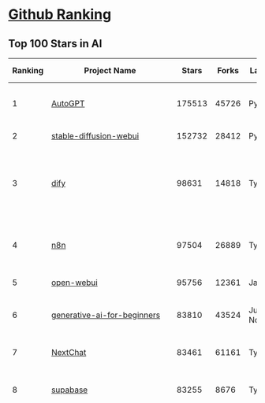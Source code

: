 [Github Ranking](../README.md)
==========

## Top 100 Stars in AI

| Ranking | Project Name | Stars | Forks | Language | Open Issues | Description | Last Commit |
| ------- | ------------ | ----- | ----- | -------- | ----------- | ----------- | ----------- |
| 1 | [AutoGPT](https://github.com/Significant-Gravitas/AutoGPT) | 175513 | 45726 | Python | 141 | AutoGPT is the vision of accessible AI for everyone, to use and to build on. Our mission is to provide the tools, so that you can focus on what matters. | 2025-05-22T23:25:26Z |
| 2 | [stable-diffusion-webui](https://github.com/AUTOMATIC1111/stable-diffusion-webui) | 152732 | 28412 | Python | 2340 | Stable Diffusion web UI | 2025-05-03T06:17:03Z |
| 3 | [dify](https://github.com/langgenius/dify) | 98631 | 14818 | TypeScript | 654 | Dify is an open-source LLM app development platform. Dify's intuitive interface combines AI workflow, RAG pipeline, agent capabilities, model management, observability features and more, letting you quickly go from prototype to production. | 2025-05-23T03:20:03Z |
| 4 | [n8n](https://github.com/n8n-io/n8n) | 97504 | 26889 | TypeScript | 475 | Fair-code workflow automation platform with native AI capabilities. Combine visual building with custom code, self-host or cloud, 400+ integrations. | 2025-05-22T20:35:01Z |
| 5 | [open-webui](https://github.com/open-webui/open-webui) | 95756 | 12361 | JavaScript | 172 | User-friendly AI Interface (Supports Ollama, OpenAI API, ...) | 2025-05-22T23:26:16Z |
| 6 | [generative-ai-for-beginners](https://github.com/microsoft/generative-ai-for-beginners) | 83810 | 43524 | Jupyter Notebook | 5 | 21 Lessons, Get Started Building with Generative AI  🔗 https://microsoft.github.io/generative-ai-for-beginners/ | 2025-05-21T08:43:55Z |
| 7 | [NextChat](https://github.com/ChatGPTNextWeb/NextChat) | 83461 | 61161 | TypeScript | 637 | ✨ Light and Fast AI Assistant. Support: Web \| iOS \| MacOS \| Android \|  Linux \| Windows | 2025-04-19T08:00:42Z |
| 8 | [supabase](https://github.com/supabase/supabase) | 83255 | 8676 | TypeScript | 258 | The open source Firebase alternative. Supabase gives you a dedicated Postgres database to build your web, mobile, and AI applications. | 2025-05-23T03:47:23Z |
| 9 | [funNLP](https://github.com/fighting41love/funNLP) | 73515 | 14859 | Python | 33 | 中英文敏感词、语言检测、中外手机/电话归属地/运营商查询、名字推断性别、手机号抽取、身份证抽取、邮箱抽取、中日文人名库、中文缩写库、拆字词典、词汇情感值、停用词、反动词表、暴恐词表、繁简体转换、英文模拟中文发音、汪峰歌词生成器、职业名称词库、同义词库、反义词库、否定词库、汽车品牌词库、汽车零件词库、连续英文切割、各种中文词向量、公司名字大全、古诗词库、IT词库、财经词库、成语词库、地名词库、历史名人词库、诗词词库、医学词库、饮食词库、法律词库、汽车词库、动物词库、中文聊天语料、中文谣言数据、百度中文问答数据集、句子相似度匹配算法集合、bert资源、文本生成&摘要相关工具、cocoNLP信息抽取工具、国内电话号码正则匹配、清华大学XLORE:中英文跨语言百科知识图谱、清华大学人工智能技术系列报告、自然语言生成、NLU太难了系列、自动对联数据及机器人、用户名黑名单列表、罪名法务名词及分类模型、微信公众号语料、cs224n深度学习自然语言处理课程、中文手写汉字识别、中文自然语言处理 语料/数据集、变量命名神器、分词语料库+代码、任务型对话英文数据集、ASR 语音数据集 + 基于深度学习的中文语音识别系统、笑声检测器、Microsoft多语言数字/单位/如日期时间识别包、中华新华字典数据库及api(包括常用歇后语、成语、词语和汉字)、文档图谱自动生成、SpaCy 中文模型、Common Voice语音识别数据集新版、神经网络关系抽取、基于bert的命名实体识别、关键词(Keyphrase)抽取包pke、基于医疗领域知识图谱的问答系统、基于依存句法与语义角色标注的事件三元组抽取、依存句法分析4万句高质量标注数据、cnocr：用来做中文OCR的Python3包、中文人物关系知识图谱项目、中文nlp竞赛项目及代码汇总、中文字符数据、speech-aligner: 从“人声语音”及其“语言文本”产生音素级别时间对齐标注的工具、AmpliGraph: 知识图谱表示学习(Python)库：知识图谱概念链接预测、Scattertext 文本可视化(python)、语言/知识表示工具：BERT & ERNIE、中文对比英文自然语言处理NLP的区别综述、Synonyms中文近义词工具包、HarvestText领域自适应文本挖掘工具（新词发现-情感分析-实体链接等）、word2word：(Python)方便易用的多语言词-词对集：62种语言/3,564个多语言对、语音识别语料生成工具：从具有音频/字幕的在线视频创建自动语音识别(ASR)语料库、构建医疗实体识别的模型（包含词典和语料标注）、单文档非监督的关键词抽取、Kashgari中使用gpt-2语言模型、开源的金融投资数据提取工具、文本自动摘要库TextTeaser: 仅支持英文、人民日报语料处理工具集、一些关于自然语言的基本模型、基于14W歌曲知识库的问答尝试--功能包括歌词接龙and已知歌词找歌曲以及歌曲歌手歌词三角关系的问答、基于Siamese bilstm模型的相似句子判定模型并提供训练数据集和测试数据集、用Transformer编解码模型实现的根据Hacker News文章标题自动生成评论、用BERT进行序列标记和文本分类的模板代码、LitBank：NLP数据集——支持自然语言处理和计算人文学科任务的100部带标记英文小说语料、百度开源的基准信息抽取系统、虚假新闻数据集、Facebook: LAMA语言模型分析，提供Transformer-XL/BERT/ELMo/GPT预训练语言模型的统一访问接口、CommonsenseQA：面向常识的英文QA挑战、中文知识图谱资料、数据及工具、各大公司内部里大牛分享的技术文档 PDF 或者 PPT、自然语言生成SQL语句（英文）、中文NLP数据增强（EDA）工具、英文NLP数据增强工具 、基于医药知识图谱的智能问答系统、京东商品知识图谱、基于mongodb存储的军事领域知识图谱问答项目、基于远监督的中文关系抽取、语音情感分析、中文ULMFiT-情感分析-文本分类-语料及模型、一个拍照做题程序、世界各国大规模人名库、一个利用有趣中文语料库 qingyun 训练出来的中文聊天机器人、中文聊天机器人seqGAN、省市区镇行政区划数据带拼音标注、教育行业新闻语料库包含自动文摘功能、开放了对话机器人-知识图谱-语义理解-自然语言处理工具及数据、中文知识图谱：基于百度百科中文页面-抽取三元组信息-构建中文知识图谱、masr: 中文语音识别-提供预训练模型-高识别率、Python音频数据增广库、中文全词覆盖BERT及两份阅读理解数据、ConvLab：开源多域端到端对话系统平台、中文自然语言处理数据集、基于最新版本rasa搭建的对话系统、基于TensorFlow和BERT的管道式实体及关系抽取、一个小型的证券知识图谱/知识库、复盘所有NLP比赛的TOP方案、OpenCLaP：多领域开源中文预训练语言模型仓库、UER：基于不同语料+编码器+目标任务的中文预训练模型仓库、中文自然语言处理向量合集、基于金融-司法领域(兼有闲聊性质)的聊天机器人、g2pC：基于上下文的汉语读音自动标记模块、Zincbase 知识图谱构建工具包、诗歌质量评价/细粒度情感诗歌语料库、快速转化「中文数字」和「阿拉伯数字」、百度知道问答语料库、基于知识图谱的问答系统、jieba_fast 加速版的jieba、正则表达式教程、中文阅读理解数据集、基于BERT等最新语言模型的抽取式摘要提取、Python利用深度学习进行文本摘要的综合指南、知识图谱深度学习相关资料整理、维基大规模平行文本语料、StanfordNLP 0.2.0：纯Python版自然语言处理包、NeuralNLP-NeuralClassifier：腾讯开源深度学习文本分类工具、端到端的封闭域对话系统、中文命名实体识别：NeuroNER vs. BertNER、新闻事件线索抽取、2019年百度的三元组抽取比赛：“科学空间队”源码、基于依存句法的开放域文本知识三元组抽取和知识库构建、中文的GPT2训练代码、ML-NLP - 机器学习(Machine Learning)NLP面试中常考到的知识点和代码实现、nlp4han:中文自然语言处理工具集(断句/分词/词性标注/组块/句法分析/语义分析/NER/N元语法/HMM/代词消解/情感分析/拼写检查、XLM：Facebook的跨语言预训练语言模型、用基于BERT的微调和特征提取方法来进行知识图谱百度百科人物词条属性抽取、中文自然语言处理相关的开放任务-数据集-当前最佳结果、CoupletAI - 基于CNN+Bi-LSTM+Attention 的自动对对联系统、抽象知识图谱、MiningZhiDaoQACorpus - 580万百度知道问答数据挖掘项目、brat rapid annotation tool: 序列标注工具、大规模中文知识图谱数据：1.4亿实体、数据增强在机器翻译及其他nlp任务中的应用及效果、allennlp阅读理解:支持多种数据和模型、PDF表格数据提取工具 、 Graphbrain：AI开源软件库和科研工具，目的是促进自动意义提取和文本理解以及知识的探索和推断、简历自动筛选系统、基于命名实体识别的简历自动摘要、中文语言理解测评基准，包括代表性的数据集&基准模型&语料库&排行榜、树洞 OCR 文字识别 、从包含表格的扫描图片中识别表格和文字、语声迁移、Python口语自然语言处理工具集(英文)、 similarity：相似度计算工具包，java编写、海量中文预训练ALBERT模型 、Transformers 2.0 、基于大规模音频数据集Audioset的音频增强 、Poplar：网页版自然语言标注工具、图片文字去除，可用于漫画翻译 、186种语言的数字叫法库、Amazon发布基于知识的人-人开放领域对话数据集 、中文文本纠错模块代码、繁简体转换 、 Python实现的多种文本可读性评价指标、类似于人名/地名/组织机构名的命名体识别数据集 、东南大学《知识图谱》研究生课程(资料)、. 英文拼写检查库 、 wwsearch是企业微信后台自研的全文检索引擎、CHAMELEON：深度学习新闻推荐系统元架构 、 8篇论文梳理BERT相关模型进展与反思、DocSearch：免费文档搜索引擎、 LIDA：轻量交互式对话标注工具 、aili - the fastest in-memory index in the East 东半球最快并发索引 、知识图谱车音工作项目、自然语言生成资源大全 、中日韩分词库mecab的Python接口库、中文文本摘要/关键词提取、汉字字符特征提取器 (featurizer)，提取汉字的特征（发音特征、字形特征）用做深度学习的特征、中文生成任务基准测评 、中文缩写数据集、中文任务基准测评 - 代表性的数据集-基准(预训练)模型-语料库-baseline-工具包-排行榜、PySS3：面向可解释AI的SS3文本分类器机器可视化工具 、中文NLP数据集列表、COPE - 格律诗编辑程序、doccano：基于网页的开源协同多语言文本标注工具 、PreNLP：自然语言预处理库、简单的简历解析器，用来从简历中提取关键信息、用于中文闲聊的GPT2模型：GPT2-chitchat、基于检索聊天机器人多轮响应选择相关资源列表(Leaderboards、Datasets、Papers)、(Colab)抽象文本摘要实现集锦(教程 、词语拼音数据、高效模糊搜索工具、NLP数据增广资源集、微软对话机器人框架 、 GitHub Typo Corpus：大规模GitHub多语言拼写错误/语法错误数据集、TextCluster：短文本聚类预处理模块 Short text cluster、面向语音识别的中文文本规范化、BLINK：最先进的实体链接库、BertPunc：基于BERT的最先进标点修复模型、Tokenizer：快速、可定制的文本词条化库、中文语言理解测评基准，包括代表性的数据集、基准(预训练)模型、语料库、排行榜、spaCy 医学文本挖掘与信息提取 、 NLP任务示例项目代码集、 python拼写检查库、chatbot-list - 行业内关于智能客服、聊天机器人的应用和架构、算法分享和介绍、语音质量评价指标(MOSNet, BSSEval, STOI, PESQ, SRMR)、 用138GB语料训练的法文RoBERTa预训练语言模型 、BERT-NER-Pytorch：三种不同模式的BERT中文NER实验、无道词典 - 有道词典的命令行版本，支持英汉互查和在线查询、2019年NLP亮点回顾、 Chinese medical dialogue data 中文医疗对话数据集 、最好的汉字数字(中文数字)-阿拉伯数字转换工具、 基于百科知识库的中文词语多词义/义项获取与特定句子词语语义消歧、awesome-nlp-sentiment-analysis - 情感分析、情绪原因识别、评价对象和评价词抽取、LineFlow：面向所有深度学习框架的NLP数据高效加载器、中文医学NLP公开资源整理 、MedQuAD：(英文)医学问答数据集、将自然语言数字串解析转换为整数和浮点数、Transfer Learning in Natural Language Processing (NLP) 、面向语音识别的中文/英文发音辞典、Tokenizers：注重性能与多功能性的最先进分词器、CLUENER 细粒度命名实体识别 Fine Grained Named Entity Recognition、 基于BERT的中文命名实体识别、中文谣言数据库、NLP数据集/基准任务大列表、nlp相关的一些论文及代码, 包括主题模型、词向量(Word Embedding)、命名实体识别(NER)、文本分类(Text Classificatin)、文本生成(Text Generation)、文本相似性(Text Similarity)计算等，涉及到各种与nlp相关的算法，基于keras和tensorflow 、Python文本挖掘/NLP实战示例、 Blackstone：面向非结构化法律文本的spaCy pipeline和NLP模型通过同义词替换实现文本“变脸” 、中文 预训练 ELECTREA 模型: 基于对抗学习 pretrain Chinese Model 、albert-chinese-ner - 用预训练语言模型ALBERT做中文NER 、基于GPT2的特定主题文本生成/文本增广、开源预训练语言模型合集、多语言句向量包、编码、标记和实现：一种可控高效的文本生成方法、 英文脏话大列表 、attnvis：GPT2、BERT等transformer语言模型注意力交互可视化、CoVoST：Facebook发布的多语种语音-文本翻译语料库，包括11种语言(法语、德语、荷兰语、俄语、西班牙语、意大利语、土耳其语、波斯语、瑞典语、蒙古语和中文)的语音、文字转录及英文译文、Jiagu自然语言处理工具 - 以BiLSTM等模型为基础，提供知识图谱关系抽取 中文分词 词性标注 命名实体识别 情感分析 新词发现 关键词 文本摘要 文本聚类等功能、用unet实现对文档表格的自动检测，表格重建、NLP事件提取文献资源列表 、 金融领域自然语言处理研究资源大列表、CLUEDatasetSearch - 中英文NLP数据集：搜索所有中文NLP数据集，附常用英文NLP数据集 、medical_NER - 中文医学知识图谱命名实体识别 、(哈佛)讲因果推理的免费书、知识图谱相关学习资料/数据集/工具资源大列表、Forte：灵活强大的自然语言处理pipeline工具集 、Python字符串相似性算法库、PyLaia：面向手写文档分析的深度学习工具包、TextFooler：针对文本分类/推理的对抗文本生成模块、Haystack：灵活、强大的可扩展问答(QA)框架、中文关键短语抽取工具 | 2024-05-10T07:38:24Z |
| 10 | [Deep-Live-Cam](https://github.com/hacksider/Deep-Live-Cam) | 68912 | 9720 | Python | 67 | real time face swap and one-click video deepfake with only a single image | 2025-05-21T16:14:04Z |
| 11 | [AppFlowy](https://github.com/AppFlowy-IO/AppFlowy) | 63183 | 4263 | Dart | 971 | Bring projects, wikis, and teams together with AI. AppFlowy is the AI collaborative workspace where you achieve more without losing control of your data. The leading open source Notion alternative. | 2025-05-22T10:30:30Z |
| 12 | [langflow](https://github.com/langflow-ai/langflow) | 62266 | 6502 | Python | 415 | Langflow is a powerful tool for building and deploying AI-powered agents and workflows. | 2025-05-22T23:09:31Z |
| 13 | [browser-use](https://github.com/browser-use/browser-use) | 61139 | 6793 | Python | 375 | 🌐 Make websites accessible for AI agents. Automate tasks online with ease. | 2025-05-23T00:11:16Z |
| 14 | [lobe-chat](https://github.com/lobehub/lobe-chat) | 60999 | 12815 | TypeScript | 778 | 🤯 Lobe Chat - an open-source, modern-design AI chat framework. Supports Multi AI Providers( OpenAI / Claude 3 / Gemini / Ollama / DeepSeek / Qwen), Knowledge Base (file upload / knowledge management / RAG ), Multi-Modals (Plugins/Artifacts) and Thinking. One-click FREE deployment of your private ChatGPT/ Claude / DeepSeek application. | 2025-05-23T02:57:50Z |
| 15 | [MetaGPT](https://github.com/FoundationAgents/MetaGPT) | 55797 | 6641 | Python | 37 | 🌟 The Multi-Agent Framework: First AI Software Company, Towards Natural Language Programming | 2025-05-16T13:18:18Z |
| 16 | [gpt-engineer](https://github.com/AntonOsika/gpt-engineer) | 54176 | 7133 | Python | 24 | CLI platform to experiment with codegen. Precursor to: https://lovable.dev | 2025-05-14T10:15:10Z |
| 17 | [ChatGPT](https://github.com/lencx/ChatGPT) | 53788 | 6099 | Rust | 803 | 🔮 ChatGPT Desktop Application (Mac, Windows and Linux) | 2024-08-29T17:58:11Z |
| 18 | [ragflow](https://github.com/infiniflow/ragflow) | 53217 | 5106 | TypeScript | 2086 | RAGFlow is an open-source RAG (Retrieval-Augmented Generation) engine based on deep document understanding. | 2025-05-23T01:49:45Z |
| 19 | [meilisearch](https://github.com/meilisearch/meilisearch) | 51435 | 2052 | Rust | 184 | A lightning-fast search engine API bringing AI-powered hybrid search to your sites and applications. | 2025-05-22T14:35:27Z |
| 20 | [system-prompts-and-models-of-ai-tools](https://github.com/x1xhlol/system-prompts-and-models-of-ai-tools) | 50912 | 15644 | None | 13 | FULL v0, Cursor, Manus, Same.dev, Lovable, Devin, Replit Agent, Windsurf Agent, VSCode Agent, Dia Browser & Trae AI (And other Open Sourced) System Prompts, Tools & AI Models. | 2025-05-21T07:40:55Z |
| 21 | [awesome-mcp-servers](https://github.com/punkpeye/awesome-mcp-servers) | 50808 | 3788 | None | 19 | A collection of MCP servers. | 2025-05-21T10:14:27Z |
| 22 | [LLMs-from-scratch](https://github.com/rasbt/LLMs-from-scratch) | 49882 | 7202 | Jupyter Notebook | 3 | Implement a ChatGPT-like LLM in PyTorch from scratch, step by step | 2025-04-20T02:16:18Z |
| 23 | [LLaMA-Factory](https://github.com/hiyouga/LLaMA-Factory) | 49442 | 6021 | Python | 465 | Unified Efficient Fine-Tuning of 100+ LLMs & VLMs (ACL 2024) | 2025-05-21T17:32:59Z |
| 24 | [autogen](https://github.com/microsoft/autogen) | 44861 | 6794 | Python | 507 | A programming framework for agentic AI 🤖 PyPi: autogen-agentchat Discord: https://aka.ms/autogen-discord Office Hour: https://aka.ms/autogen-officehour | 2025-05-22T19:36:56Z |
| 25 | [anything-llm](https://github.com/Mintplex-Labs/anything-llm) | 44361 | 4353 | JavaScript | 247 | The all-in-one Desktop & Docker AI application with built-in RAG, AI agents, No-code agent builder, MCP compatibility,  and more. | 2025-05-22T00:49:34Z |
| 26 | [crawl4ai](https://github.com/unclecode/crawl4ai) | 44005 | 4095 | Python | 135 | 🚀🤖 Crawl4AI: Open-source LLM Friendly Web Crawler & Scraper. Don't be shy, join here: https://discord.gg/jP8KfhDhyN | 2025-05-23T02:43:10Z |
| 27 | [JeecgBoot](https://github.com/jeecgboot/JeecgBoot) | 42768 | 15348 | Java | 62 | 🔥一款基于AIGC和低代码引擎的AI低代码平台，旨在帮助企业快速实现低代码开发和构建、部署个性化的 AI 应用。 前后端分离 SpringBoot，SpringCloud，Ant Design&Vue3，Mybatis，Shiro！强大的代码生成器让前后端代码一键生成，无需写任何代码! 成套AI大模型功能: AI模型管理、AI应用、知识库、AI流程编排、AI对话助手等； | 2025-05-22T03:25:11Z |
| 28 | [OpenBB](https://github.com/OpenBB-finance/OpenBB) | 41705 | 3734 | Python | 39 | Investment Research for Everyone, Everywhere. | 2025-05-22T16:07:11Z |
| 29 | [ColossalAI](https://github.com/hpcaitech/ColossalAI) | 40892 | 4512 | Python | 427 | Making large AI models cheaper, faster and more accessible | 2025-05-23T03:44:06Z |
| 30 | [kong](https://github.com/Kong/kong) | 40876 | 4916 | Lua | 67 | 🦍 The Cloud-Native API Gateway and AI Gateway. | 2025-05-22T08:56:20Z |
| 31 | [ailearning](https://github.com/apachecn/ailearning) | 40843 | 11560 | Python | 2 | AiLearning：数据分析+机器学习实战+线性代数+PyTorch+NLTK+TF2 | 2024-11-12T16:21:55Z |
| 32 | [ClickHouse](https://github.com/ClickHouse/ClickHouse) | 40802 | 7317 | C++ | 4080 | ClickHouse® is a real-time analytics database management system | 2025-05-23T03:11:05Z |
| 33 | [airflow](https://github.com/apache/airflow) | 40166 | 15056 | Python | 1128 | Apache Airflow - A platform to programmatically author, schedule, and monitor workflows | 2025-05-23T03:05:48Z |
| 34 | [Flowise](https://github.com/FlowiseAI/Flowise) | 38760 | 20066 | TypeScript | 534 | Build AI Agents, Visually | 2025-05-22T11:42:05Z |
| 35 | [firecrawl](https://github.com/mendableai/firecrawl) | 38699 | 3537 | TypeScript | 177 | 🔥 Turn entire websites into LLM-ready markdown or structured data. Scrape, crawl and extract with a single API. | 2025-05-22T21:13:35Z |
| 36 | [GitHubDaily](https://github.com/GitHubDaily/GitHubDaily) | 37987 | 3969 | None | 352 | 坚持分享 GitHub 上高质量、有趣实用的开源技术教程、开发者工具、编程网站、技术资讯。A list cool, interesting projects of GitHub. | 2025-03-20T08:54:47Z |
| 37 | [quivr](https://github.com/QuivrHQ/quivr) | 37881 | 3638 | Python | 5 | Opiniated RAG for integrating GenAI in your apps 🧠   Focus on your product rather than the RAG. Easy integration in existing products with customisation!  Any LLM: GPT4, Groq, Llama. Any Vectorstore: PGVector, Faiss. Any Files. Anyway you want.  | 2025-05-20T07:25:24Z |
| 38 | [AI-For-Beginners](https://github.com/microsoft/AI-For-Beginners) | 37657 | 6990 | Jupyter Notebook | 23 | 12 Weeks, 24 Lessons, AI for All! | 2025-04-29T16:09:57Z |
| 39 | [photoprism](https://github.com/photoprism/photoprism) | 37431 | 2073 | Go | 419 | AI-Powered Photos App for the Decentralized Web 🌈💎✨ | 2025-05-22T19:52:22Z |
| 40 | [Open-Assistant](https://github.com/LAION-AI/Open-Assistant) | 37347 | 3265 | Python | 227 | OpenAssistant is a chat-based assistant that understands tasks, can interact with third-party systems, and retrieve information dynamically to do so. | 2024-08-17T01:55:35Z |
| 41 | [ray](https://github.com/ray-project/ray) | 37158 | 6304 | Python | 3757 | Ray is an AI compute engine. Ray consists of a core distributed runtime and a set of AI Libraries for accelerating ML workloads. | 2025-05-23T01:48:09Z |
| 42 | [upscayl](https://github.com/upscayl/upscayl) | 37006 | 1701 | TypeScript | 70 | 🆙 Upscayl - #1 Free and Open Source AI Image Upscaler for Linux, MacOS and Windows. | 2025-04-25T13:23:15Z |
| 43 | [chatgpt-on-wechat](https://github.com/zhayujie/chatgpt-on-wechat) | 36866 | 9207 | Python | 291 | 基于大模型搭建的聊天机器人，同时支持 微信公众号、企业微信应用、飞书、钉钉 等接入，可选择GPT4.1/GPT-4o/GPT-o1/ DeepSeek/Claude/文心一言/讯飞星火/通义千问/ Gemini/GLM-4/Kimi/LinkAI，能处理文本、语音和图片，访问操作系统和互联网，支持基于自有知识库进行定制企业智能客服。 | 2025-05-22T16:44:52Z |
| 44 | [MockingBird](https://github.com/babysor/MockingBird) | 36286 | 5257 | Python | 476 | 🚀AI拟声: 5秒内克隆您的声音并生成任意语音内容 Clone a voice in 5 seconds to generate arbitrary speech in real-time | 2024-11-15T05:00:29Z |
| 45 | [google-research](https://github.com/google-research/google-research) | 35598 | 8088 | Jupyter Notebook | 978 | Google Research | 2025-05-13T17:36:46Z |
| 46 | [chatbox](https://github.com/chatboxai/chatbox) | 34869 | 3330 | TypeScript | 684 | User-friendly Desktop Client App for AI Models/LLMs (GPT, Claude, Gemini, Ollama...) | 2025-05-22T07:02:59Z |
| 47 | [MoneyPrinterTurbo](https://github.com/harry0703/MoneyPrinterTurbo) | 34228 | 4831 | Python | 133 | 利用AI大模型，一键生成高清短视频 Generate short videos with one click using AI LLM. | 2025-05-16T03:03:36Z |
| 48 | [AgentGPT](https://github.com/reworkd/AgentGPT) | 34126 | 9425 | TypeScript | 127 | 🤖 Assemble, configure, and deploy autonomous AI Agents in your browser. | 2025-04-29T01:19:32Z |
| 49 | [gold-miner](https://github.com/xitu/gold-miner) | 34106 | 5042 | None | 6 | 🥇掘金翻译计划，可能是世界最大最好的英译中技术社区，最懂读者和译者的翻译平台： | 2024-04-17T09:44:37Z |
| 50 | [aider](https://github.com/Aider-AI/aider) | 33319 | 3021 | Python | 817 | aider is AI pair programming in your terminal | 2025-05-21T16:59:04Z |
| 51 | [LocalAI](https://github.com/mudler/LocalAI) | 32745 | 2498 | Go | 448 | :robot: The free, Open Source alternative to OpenAI, Claude and others. Self-hosted and local-first. Drop-in replacement for OpenAI,  running on consumer-grade hardware. No GPU required. Runs gguf, transformers, diffusers and many more models architectures. Features: Generate Text, Audio, Video, Images, Voice Cloning, Distributed, P2P inference | 2025-05-22T19:49:32Z |
| 52 | [gpt-pilot](https://github.com/Pythagora-io/gpt-pilot) | 32718 | 3324 | Python | 235 | The first real AI developer | 2025-03-04T06:26:32Z |
| 53 | [awesome-llm-apps](https://github.com/Shubhamsaboo/awesome-llm-apps) | 32497 | 3670 | Python | 5 | Collection of awesome LLM apps with AI Agents and RAG using OpenAI, Anthropic, Gemini and opensource models. | 2025-05-23T00:56:19Z |
| 54 | [ai-hedge-fund](https://github.com/virattt/ai-hedge-fund) | 32342 | 5564 | Python | 11 | An AI Hedge Fund Team | 2025-05-22T21:08:42Z |
| 55 | [mem0](https://github.com/mem0ai/mem0) | 32263 | 3129 | Python | 293 | Memory for AI Agents; SOTA in AI Agent Memory; Announcing OpenMemory MCP - local and secure memory management. | 2025-05-22T19:12:16Z |
| 56 | [crewAI](https://github.com/crewAIInc/crewAI) | 31917 | 4288 | Python | 60 | Framework for orchestrating role-playing, autonomous AI agents. By fostering collaborative intelligence, CrewAI empowers agents to work together seamlessly, tackling complex tasks. | 2025-05-22T22:06:24Z |
| 57 | [spaCy](https://github.com/explosion/spaCy) | 31618 | 4514 | Python | 162 | 💫 Industrial-strength Natural Language Processing (NLP) in Python | 2025-05-22T12:01:10Z |
| 58 | [fairseq](https://github.com/facebookresearch/fairseq) | 31454 | 6530 | Python | 1177 | Facebook AI Research Sequence-to-Sequence Toolkit written in Python. | 2025-01-09T16:43:36Z |
| 59 | [nacos](https://github.com/alibaba/nacos) | 31431 | 13023 | Java | 243 | an easy-to-use dynamic service discovery, configuration and service management platform for building AI cloud native applications. | 2025-05-22T08:46:21Z |
| 60 | [chatbot-ui](https://github.com/mckaywrigley/chatbot-ui) | 31318 | 8886 | TypeScript | 168 | AI chat for any model. | 2024-08-03T00:38:07Z |
| 61 | [fabric](https://github.com/danielmiessler/fabric) | 31195 | 3230 | Go | 202 | fabric is an open-source framework for augmenting humans using AI. It provides a modular framework for solving specific problems using a crowdsourced set of AI prompts that can be used anywhere. | 2025-05-22T19:04:07Z |
| 62 | [tabby](https://github.com/TabbyML/tabby) | 31188 | 1472 | Rust | 183 | Self-hosted AI coding assistant | 2025-05-20T20:03:42Z |
| 63 | [ruoyi-vue-pro](https://github.com/YunaiV/ruoyi-vue-pro) | 31116 | 6694 | Java | 16 | 🔥 官方推荐 🔥 RuoYi-Vue 全新 Pro 版本，优化重构所有功能。基于 Spring Boot + MyBatis Plus + Vue & Element 实现的后台管理系统 + 微信小程序，支持 RBAC 动态权限、数据权限、SaaS 多租户、Flowable 工作流、三方登录、支付、短信、商城、CRM、ERP、AI 大模型等功能。你的 ⭐️ Star ⭐️，是作者生发的动力！ | 2025-05-23T01:46:55Z |
| 64 | [docling](https://github.com/docling-project/docling) | 30331 | 1919 | Python | 324 | Get your documents ready for gen AI | 2025-05-22T18:44:47Z |
| 65 | [netron](https://github.com/lutzroeder/netron) | 30278 | 2907 | JavaScript | 19 | Visualizer for neural network, deep learning and machine learning models | 2025-05-23T02:30:16Z |
| 66 | [khoj](https://github.com/khoj-ai/khoj) | 30116 | 1678 | Python | 70 | Your AI second brain. Self-hostable. Get answers from the web or your docs. Build custom agents, schedule automations, do deep research. Turn any online or local LLM into your personal, autonomous AI (gpt, claude, gemini, llama, qwen, mistral). Get started - free. | 2025-05-20T08:30:38Z |
| 67 | [cursor](https://github.com/getcursor/cursor) | 29992 | 1899 | None | 1707 | The AI Code Editor | 2024-10-13T19:23:26Z |
| 68 | [AI-Expert-Roadmap](https://github.com/AMAI-GmbH/AI-Expert-Roadmap) | 29870 | 2527 | JavaScript | 19 | Roadmap to becoming an Artificial Intelligence Expert in 2022 | 2023-12-31T02:20:16Z |
| 69 | [roop](https://github.com/s0md3v/roop) | 29828 | 6763 | Python | 0 | one-click face swap | 2024-08-19T12:57:17Z |
| 70 | [Mr.-Ranedeer-AI-Tutor](https://github.com/JushBJJ/Mr.-Ranedeer-AI-Tutor) | 29540 | 3373 | None | 13 | A GPT-4 AI Tutor Prompt for customizable personalized learning experiences. | 2024-03-25T13:06:55Z |
| 71 | [pytorch-lightning](https://github.com/Lightning-AI/pytorch-lightning) | 29508 | 3494 | Python | 943 | Pretrain, finetune ANY AI model of ANY size on multiple GPUs, TPUs with zero code changes. | 2025-05-20T11:31:30Z |
| 72 | [mindsdb](https://github.com/mindsdb/mindsdb) | 28669 | 5026 | Python | 73 | AI's query engine - Platform for building AI that can answer questions over large scale federated data. - The only MCP Server you'll ever need | 2025-05-22T17:56:59Z |
| 73 | [exo](https://github.com/exo-explore/exo) | 28207 | 1762 | Python | 338 | Run your own AI cluster at home with everyday devices 📱💻 🖥️⌚ | 2025-03-21T22:23:32Z |
| 74 | [Jobs_Applier_AI_Agent_AIHawk](https://github.com/feder-cr/Jobs_Applier_AI_Agent_AIHawk) | 28186 | 4225 | Python | 11 | AIHawk aims to easy job hunt process by automating the job application process. Utilizing artificial intelligence, it enables users to apply for multiple jobs in a tailored way. | 2025-05-22T23:39:35Z |
| 75 | [so-vits-svc](https://github.com/svc-develop-team/so-vits-svc) | 27108 | 4989 | Python | 21 | SoftVC VITS Singing Voice Conversion | 2023-11-11T13:11:31Z |
| 76 | [agno](https://github.com/agno-agi/agno) | 27033 | 3435 | Python | 73 | Agno is a lightweight, high-performance library for building Agents. | 2025-05-22T23:24:28Z |
| 77 | [cursor-free-vip](https://github.com/yeongpin/cursor-free-vip) | 26716 | 3336 | Python | 391 | [Support 0.49.x]（Reset Cursor AI MachineID & Bypass Higher Token Limit） Cursor Ai ，自动重置机器ID ， 免费升级使用Pro功能: You've reached your trial request limit. / Too many free trial accounts used on this machine. Please upgrade to pro. We have this limit in place to prevent abuse. Please let us know if you believe this is a mistake. | 2025-05-22T02:41:44Z |
| 78 | [continue](https://github.com/continuedev/continue) | 26380 | 2820 | TypeScript | 841 | ⏩ Create, share, and use custom AI code assistants with our open-source IDE extensions and hub of models, rules, prompts, docs, and other building blocks | 2025-05-23T03:43:51Z |
| 79 | [Folo](https://github.com/RSSNext/Folo) | 26087 | 1122 | TypeScript | 156 | 🧡 Follow everything in one place | 2025-05-23T03:47:39Z |
| 80 | [generative-models](https://github.com/Stability-AI/generative-models) | 25897 | 2872 | Python | 265 | Generative Models by Stability AI | 2025-05-20T14:53:33Z |
| 81 | [LibreChat](https://github.com/danny-avila/LibreChat) | 25802 | 4481 | TypeScript | 150 | Enhanced ChatGPT Clone: Features Agents, DeepSeek, Anthropic, AWS, OpenAI, Assistants API, Azure, Groq, o1, GPT-4o, Mistral, OpenRouter, Vertex AI, Gemini, Artifacts, AI model switching, message search, Code Interpreter, langchain, DALL-E-3, OpenAPI Actions, Functions, Secure Multi-User Auth, Presets, open-source for self-hosting. Active project. | 2025-05-23T03:43:28Z |
| 82 | [nx](https://github.com/nrwl/nx) | 25757 | 2515 | TypeScript | 632 | Build system, optimized for monorepos, with AI-powered architectural awareness and advanced CI capabilities. | 2025-05-23T03:30:23Z |
| 83 | [composio](https://github.com/ComposioHQ/composio) | 25325 | 4416 | Python | 41 | Composio equip's your AI agents & LLMs with 100+ high-quality integrations via function calling | 2025-05-22T19:53:29Z |
| 84 | [InvokeAI](https://github.com/invoke-ai/InvokeAI) | 25157 | 2551 | TypeScript | 712 | Invoke is a leading creative engine for Stable Diffusion models, empowering professionals, artists, and enthusiasts to generate and create visual media using the latest AI-driven technologies. The solution offers an industry leading WebUI, and serves as the foundation for multiple commercial products. | 2025-05-22T18:12:33Z |
| 85 | [Genesis](https://github.com/Genesis-Embodied-AI/Genesis) | 25083 | 2237 | Python | 143 | A generative world for general-purpose robotics & embodied AI learning. | 2025-05-22T15:18:13Z |
| 86 | [semantic-kernel](https://github.com/microsoft/semantic-kernel) | 24719 | 3862 | C# | 423 | Integrate cutting-edge LLM technology quickly and easily into your apps | 2025-05-22T20:12:32Z |
| 87 | [llm-app](https://github.com/pathwaycom/llm-app) | 24499 | 433 | Jupyter Notebook | 5 | Ready-to-run cloud templates for RAG, AI pipelines, and enterprise search with live data. 🐳Docker-friendly.⚡Always in sync with Sharepoint, Google Drive, S3, Kafka, PostgreSQL, real-time data APIs, and more. | 2025-05-16T07:58:43Z |
| 88 | [kratos](https://github.com/go-kratos/kratos) | 24351 | 4083 | Go | 16 | Your ultimate Go microservices framework for the cloud-native era. | 2025-04-29T07:46:20Z |
| 89 | [FastGPT](https://github.com/labring/FastGPT) | 24187 | 6261 | TypeScript | 528 | FastGPT is a knowledge-based platform built on the LLMs, offers a comprehensive suite of out-of-the-box capabilities such as data processing, RAG retrieval, and visual AI workflow orchestration, letting you easily develop and deploy complex question-answering systems without the need for extensive setup or configuration. | 2025-05-23T02:41:04Z |
| 90 | [modular](https://github.com/modular/modular) | 24080 | 2608 | Mojo | 692 | The Modular Platform (includes MAX & Mojo) | 2025-05-22T23:12:00Z |
| 91 | [PDFMathTranslate](https://github.com/Byaidu/PDFMathTranslate) | 23916 | 2045 | Python | 99 | PDF scientific paper translation with preserved formats - 基于 AI 完整保留排版的 PDF 文档全文双语翻译，支持 Google/DeepL/Ollama/OpenAI 等服务，提供 CLI/GUI/MCP/Docker/Zotero | 2025-05-09T17:36:32Z |
| 92 | [qdrant](https://github.com/qdrant/qdrant) | 23704 | 1630 | Rust | 336 | Qdrant - High-performance, massive-scale Vector Database and Vector Search Engine for the next generation of AI. Also available in the cloud https://cloud.qdrant.io/ | 2025-05-22T21:33:42Z |
| 93 | [500-AI-Machine-learning-Deep-learning-Computer-vision-NLP-Projects-with-code](https://github.com/ashishpatel26/500-AI-Machine-learning-Deep-learning-Computer-vision-NLP-Projects-with-code) | 23661 | 5677 | None | 42 | 500 AI Machine learning Deep learning Computer vision NLP Projects with code | 2024-07-26T13:06:49Z |
| 94 | [Warp](https://github.com/warpdotdev/Warp) | 23487 | 453 | None | 2905 | Warp is a modern, Rust-based terminal with AI built in so you and your team can build great software, faster. | 2025-05-16T13:30:24Z |
| 95 | [facefusion](https://github.com/facefusion/facefusion) | 23050 | 3560 | Python | 0 | Industry leading face manipulation platform | 2025-05-22T20:44:27Z |
| 96 | [Chat2DB](https://github.com/CodePhiliaX/Chat2DB) | 23050 | 2495 | Java | 456 | 🔥🔥🔥AI-driven database tool and SQL client, The hottest GUI client, supporting MySQL, Oracle, PostgreSQL, DB2, SQL Server, DB2, SQLite, H2, ClickHouse, and more. | 2025-05-22T02:29:00Z |
| 97 | [gin-vue-admin](https://github.com/flipped-aurora/gin-vue-admin) | 22878 | 6694 | Go | 25 | 🚀Vite+Vue3+Gin拥有AI辅助的基础开发平台，支持TS和JS混用。它集成了JWT鉴权、权限管理、动态路由、显隐可控组件、分页封装、多点登录拦截、资源权限、上传下载、代码生成器、表单生成器和可配置的导入导出等开发必备功能。 | 2025-05-22T08:12:07Z |
| 98 | [frigate](https://github.com/blakeblackshear/frigate) | 22688 | 2121 | TypeScript | 102 | NVR with realtime local object detection for IP cameras | 2025-05-23T02:51:26Z |
| 99 | [Perplexica](https://github.com/ItzCrazyKns/Perplexica) | 22008 | 2251 | TypeScript | 135 | Perplexica is an AI-powered search engine. It is an Open source alternative to Perplexity AI | 2025-05-13T14:44:20Z |
| 100 | [learnopencv](https://github.com/spmallick/learnopencv) | 21933 | 11709 | Jupyter Notebook | 229 | Learn OpenCV  : C++ and Python Examples | 2025-05-20T15:59:34Z |

